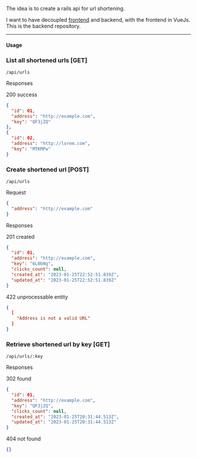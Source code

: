 The idea is to create a rails api for url shortening.

I want to have decoupled [frontend](https://github.com/itsmaia/urlshortener-frontend) and backend, with the frontend in VueJs. This is the backend repository.

---
#### Usage

### List all shortened urls [GET]

```/api/urls```

Responses

200 success
```json
{
  "id": 01,
  "address": "http://example.com",
  "key": "QF3jZQ"
},
{
  "id": 02,
  "address": "http://lorem.com",
  "key": "MTKMPw"
}
```

### Create shortened url [POST]

```/api/urls```

Request

```json
{
  "address": "http://example.com"
}
```

Responses

201 created
```json
{
  "id": 01,
  "address": "http://example.com",
  "key": "6L0bNg",
  "clicks_count": null,
  "created_at": "2023-01-25T22:52:51.839Z",
  "updated_at": "2023-01-25T22:52:51.839Z"
}
```

422 unprocessable entity
```json
{
  [
    "Address is not a valid URL"
  ]
}
```
### Retrieve shortened url by key [GET]

```/api/urls/:key```

Responses

302 found
```json
{
  "id": 01,
  "address": "http://example.com",
  "key": "QF3jZQ",
  "clicks_count": null,
  "created_at": "2023-01-25T20:31:44.513Z",
  "updated_at": "2023-01-25T20:31:44.513Z"
}
```
404 not found
```json
{}
```
